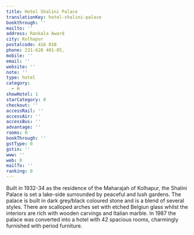 ```yaml
---
title: Hotel Shalini Palace
translationKey: hotel-shalini-palace
bookthrough: ''
mailto: ''
address: Rankala Award
city: Kolhapur
postalcode: 416 010
phone: 231-620 401-05,
mobile: ''
email: ''
website: ''
note: ''
type: hotel
category:
  - H
showHotel: 1
starCategory: 0
checkout: ''
accessRail: ''
accessAir: ''
accessBus: ''
advantage: ''
rooms: 0
bookThrough: ''
gstType: 0
gstin: ''
www: ''
web: 0
mailTo: ''
ranking: 0
---
```







Built in 1932-34 as the residence of the Maharajah of Kolhapur, the Shalini Palace is set a lake-side surrounded by peaceful and lush gardens. The palace is built in dark grey/black  coloured stone and is a blend of several styles. There are scalloped arches set with etched Belgiun glass whilst the interiors are rich with wooden carvings and Italian marble. In 1987 the palace was converted into a hotel with 42 spacious rooms, charmingly furnished with period furniture.